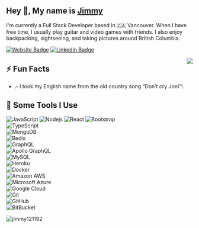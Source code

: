 <h2>Hey 👋, My name is <a href="https://jimmytruong.ca">Jimmy</a></h2>
<p>I'm currently a Full Stack Developer based in 🇨🇦 Vancouver. When I have free time, I usually play guitar and video games with friends. I also enjoy backpacking, sightseeing, and taking pictures around British Columbia.</p>
<p><a href="https://jimmytruong.ca"><img src="https://img.shields.io/badge/-jimmytruong.ca-FAFAFA?style=flat-square&amp;labelColor=5a0b06e8&amp;logo=Firefox&amp;link=https://jimmytruong.ca" alt="Website Badge"></a> <a href="https://www.linkedin.com/in/jimmy1211/"><img src="https://img.shields.io/badge/-@jimmy1211-0077B5?style=flat-square&amp;labelColor=0077B5&amp;logo=LinkedIn&amp;link=https://www.linkedin.com/in/jimmy1211/" alt="LinkedIn Badge"></a></p>
<img align="right" src="https://alonedreamer.com/jimmymedia/images/jimmy-animated.gif" />
<h2>⚡️ Fun Facts</h2>
<ul>
<li>🎶 I took my English name from the old country song “Don’t cry Joni”!.</li>
</ul>
<h2>🚀 Some Tools I Use</h2>
<p><img src="https://img.shields.io/badge/-JavaScript-black?style=flat-square&amp;logo=javascript" alt="JavaScript"> <img src="https://img.shields.io/badge/-Nodejs-black?style=flat-square&amp;logo=Node.js" alt="Nodejs"> <img src="https://img.shields.io/badge/-React-black?style=flat-square&amp;logo=react" alt="React"> <img src="https://img.shields.io/badge/-Bootstrap-563D7C?style=flat-square&amp;logo=bootstrap" alt="Bootstrap"><br>
<img src="https://img.shields.io/badge/-TypeScript-007ACC?style=flat-square&amp;logo=typescript" alt="TypeScript"><br>
<img src="https://img.shields.io/badge/-MongoDB-black?style=flat-square&amp;logo=mongodb" alt="MongoDB"><br>
<img src="https://img.shields.io/badge/-Redis-black?style=flat-square&amp;logo=Redis" alt="Redis"><br>
<img src="https://img.shields.io/badge/-GraphQL-E10098?style=flat-square&amp;logo=graphql" alt="GraphQL"><br>
<img src="https://img.shields.io/badge/-Apollo%20GraphQL-311C87?style=flat-square&amp;logo=apollo-graphql" alt="Apollo GraphQL"><br>
<img src="https://img.shields.io/badge/-MySQL-black?style=flat-square&amp;logo=mysql" alt="MySQL"><br>
<img src="https://img.shields.io/badge/-Heroku-430098?style=flat-square&amp;logo=heroku" alt="Heroku"><br>
<img src="https://img.shields.io/badge/-Docker-black?style=flat-square&amp;logo=docker" alt="Docker"><br>
<img src="https://img.shields.io/badge/Amazon%20AWS-232F3E?style=flat-square&amp;logo=amazon-aws" alt="Amazon AWS"><br>
<img src="https://img.shields.io/badge/Microsoft%20Azure-232F7E?style=flat-square&amp;logo=microsoft-azure" alt="Microsoft Azure"><br>
<img src="https://img.shields.io/badge/Google%20Cloud-black?style=flat-square&amp;logo=google-cloud" alt="Google Cloud"><br>
<img src="https://img.shields.io/badge/-Git-black?style=flat-square&amp;logo=git" alt="Git"><br>
<img src="https://img.shields.io/badge/-GitHub-181717?style=flat-square&amp;logo=github" alt="GitHub"><br>
<img src="https://img.shields.io/badge/-BitBucket-darkblue?style=flat-square&amp;logo=bitbucket" alt="BitBucket"></p>
<img src="https://github-readme-stats.vercel.app/api?username=jimmy121192&show_icons=true&count_private=true" alt="jimmy121192" />
